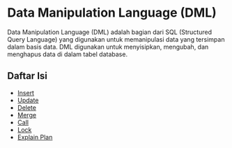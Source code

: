 # Data Manipulation Language (DML)

Data Manipulation Language (DML) adalah bagian dari SQL (Structured Query Language) yang digunakan untuk memanipulasi data yang tersimpan dalam basis data. DML digunakan untuk menyisipkan, mengubah, dan menghapus data di dalam tabel database.

## Daftar Isi

- <a href="INSERT.md">Insert</a>
- <a href="UPDATE.md">Update</a>
- <a href="DELETE.md">Delete</a>
- <a href="MERGE.md">Merge</a>
- <a href="CALL.md">Call</a>
- <a href="LOCK.md">Lock</a>
- <a href="EXPLAIN_PLAN.md">Explain Plan</a>